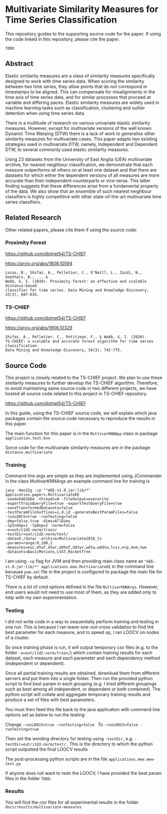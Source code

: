 # Multivariate Similarity Measures for Time Series Classification

This repository guides to the supporting source code for the paper. 
If using the code linked in this repository, please cite the paper.

```
TODO
```

## Abstract
Elastic similarity measures are a class of similarity measures specifically 
designed to work with time series data. When scoring the similarity between 
two time series, they allow points that do not correspond in timestamps to be aligned. 
This can compensate for misalignments in the time axis of time series data, and for 
similar processes that proceed at variable and differing paces.
Elastic similarity measures are widely used in machine learning tasks such as 
classification, clustering and outlier detection when using time series data.

There is a multitude of research on various univariate elastic similarity measures. 
However, except for multivariate versions of the well known Dynamic Time Warping (DTW)
there is a lack of work to generalise other similarity measures for multivariate cases.
This paper adapts two existing strategies used in multivariate DTW, namely, Independent and Dependent DTW, 
to several commonly used elastic similarity measures.

Using 23 datasets from the University of East Anglia (UEA) multivariate archive, 
for nearest neighbour classification, we demonstrate that each measure outperforms 
all others on at least one dataset and that there are datasets for which
either the dependent versions of all measures are more accurate than their independent 
counterparts or vice versa. This latter finding suggests that these differences 
arise from a fundamental property of the data. We also show that an ensemble of 
such nearest neighbour classifiers is highly competitive with other state-of-the-art 
multivariate time series classifiers.

## Related Research

Other related papers, please cite them if using the source code:

### Proximity Forest
https://github.com/dotnet54/TS-CHIEF

https://arxiv.org/abs/1808.10594

```
Lucas, B., Shifaz, A., Pelletier, C., O’Neill, L., Zaidi, N., Goethals, B., ... & 
Webb, G. I. (2019). Proximity forest: an effective and scalable distance-based 
classifier for time series. Data Mining and Knowledge Discovery, 33(3), 607-635.
```

### TS-CHIEF
https://github.com/dotnet54/TS-CHIEF

https://arxiv.org/abs/1906.10329

```
Shifaz, A., Pelletier, C., Petitjean, F., & Webb, G. I. (2020). 
TS-CHIEF: a scalable and accurate forest algorithm for time series classification. 
Data Mining and Knowledge Discovery, 34(3), 742-775.
```

## Source Code
This project is closely related to the TS-CHIEF project. We plan to use these similarity
 measures to further develop the TS-CHIEF algorithm. Therefore, to avoid maintaining same source code
in two different projects, we have hosted all source code related to this project in
TS-CHIEF repository. 

https://github.com/dotnet54/TS-CHIEF

In this guide, using the TS-CHIEF source code, we will explain which java 
packages contain the source code necessary to 
reproduce the results in this paper. 

The main function for this paper is in the ``MultivarKNNApp`` class in package 
``application.test.knn``

Sorce code for the multivariate similarity measures are in the package ``distance.multivariate``

### Training
Command line args are simple as they are implemented using JCommander in the class MultivarKNNArgs
an example command line for training is

```
java -Xmx32g -cp ""mEE-v1.0.jar:lib/*"
application.papers.MultivariateEE
-seed=6463564 -threads=0 -fileOutput=overwrite 
-exportTrainQueryFile=true -exportTestQueryFile=true 
-saveTransformedDatasets=false 
-testParamFileSuffixes=i,d,id -generateBestParamFiles=false 
-runLOOCV=true -runTesting=false 
-dep=false,true -dims=AllDims 
-lpIndep=1 -lpDep=2 -norm=false 
-o=out/i1d2-norm/train/ 
-testDir=out/i1d2-norm/test/ 
-data=E:/data/ -archive=Multivariate2018_ts 
-params=range:0,100,1 
-measures=euc,dtwf,dtwr,ddtwf,ddtwr,wdtw,wddtw,lcss,erp,msm,twe 
-datasets=BasicMotions,LSST,RocketTree
```

I am using ``-cp`` flag for JVM and then providing main class name as ``"mEE-v1.0.jar:lib/*"
applications.mee.MultivariateEE`` in the command line because ``pom.xml`` file in the
project is configured to package the main file for TS-CHIEF by default.

There is a lot of cmd options defined in the file ``MultivarKNNArgs``.
However, end users would not need to use most of them, as they are added
only to help with my own experimentation.

### Testing

I did not write code in a way to sequentially perform training and testing in one run.
This is because I ran leave-one-out-cross validation to find the best parameter for each 
measure, and to speed up, I ran LOOCV on nodes of a cluster.
 
So once training phase is run, it will output temporary csv files (e.g. to the folder
``-o=out/i1d2-norm/train/``) 
which contain training results for each dataset, each measure and each parameter and 
each dependency method (independent or dependent).

Once all partial training results are obtained, download them from different servers
and put them into a single folder. Then run the provided python script to find best param in each grouping
(e.g. I tried different groupings such as best among all independent, or dependent 
or both combined). The python script will collate and aggregate temporary training
results and produce a set of files with best parameters. 

You must then feed this file back to the java application with command line 
options set as below to run the testing:

Change
``-runLOOCV=true -runTesting=false ``
To
``-runLOOCV=false -runTesting=true ``

Then set the wording directory for testing using ``-testDir``, e.g.
``-testDir=out/i1d2-norm/test/.``
This is the directory to which the python script outputted the final LOOCV results

The post-processing python scripts are in the file ``applications.mee.mee-test.py``

If anyone does not want to redo the LOOCV, I have provided the best param files in the 
folder ``TODO``. 

### Results

You will find the csv files for all experimental results in the folder ``docs/results/multivariate-measures``